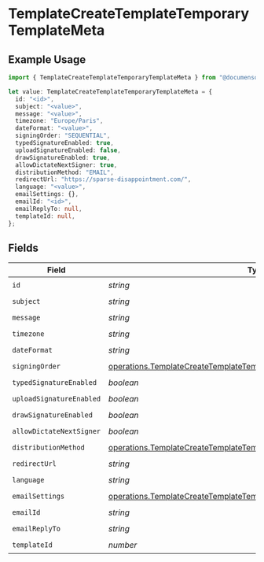 # TemplateCreateTemplateTemporaryTemplateMeta

## Example Usage

```typescript
import { TemplateCreateTemplateTemporaryTemplateMeta } from "@documenso/sdk-typescript/models/operations";

let value: TemplateCreateTemplateTemporaryTemplateMeta = {
  id: "<id>",
  subject: "<value>",
  message: "<value>",
  timezone: "Europe/Paris",
  dateFormat: "<value>",
  signingOrder: "SEQUENTIAL",
  typedSignatureEnabled: true,
  uploadSignatureEnabled: false,
  drawSignatureEnabled: true,
  allowDictateNextSigner: true,
  distributionMethod: "EMAIL",
  redirectUrl: "https://sparse-disappointment.com/",
  language: "<value>",
  emailSettings: {},
  emailId: "<id>",
  emailReplyTo: null,
  templateId: null,
};
```

## Fields

| Field                                                                                                                                                                | Type                                                                                                                                                                 | Required                                                                                                                                                             | Description                                                                                                                                                          |
| -------------------------------------------------------------------------------------------------------------------------------------------------------------------- | -------------------------------------------------------------------------------------------------------------------------------------------------------------------- | -------------------------------------------------------------------------------------------------------------------------------------------------------------------- | -------------------------------------------------------------------------------------------------------------------------------------------------------------------- |
| `id`                                                                                                                                                                 | *string*                                                                                                                                                             | :heavy_check_mark:                                                                                                                                                   | N/A                                                                                                                                                                  |
| `subject`                                                                                                                                                            | *string*                                                                                                                                                             | :heavy_check_mark:                                                                                                                                                   | N/A                                                                                                                                                                  |
| `message`                                                                                                                                                            | *string*                                                                                                                                                             | :heavy_check_mark:                                                                                                                                                   | N/A                                                                                                                                                                  |
| `timezone`                                                                                                                                                           | *string*                                                                                                                                                             | :heavy_check_mark:                                                                                                                                                   | N/A                                                                                                                                                                  |
| `dateFormat`                                                                                                                                                         | *string*                                                                                                                                                             | :heavy_check_mark:                                                                                                                                                   | N/A                                                                                                                                                                  |
| `signingOrder`                                                                                                                                                       | [operations.TemplateCreateTemplateTemporaryTemplateMetaSigningOrder](../../models/operations/templatecreatetemplatetemporarytemplatemetasigningorder.md)             | :heavy_check_mark:                                                                                                                                                   | N/A                                                                                                                                                                  |
| `typedSignatureEnabled`                                                                                                                                              | *boolean*                                                                                                                                                            | :heavy_check_mark:                                                                                                                                                   | N/A                                                                                                                                                                  |
| `uploadSignatureEnabled`                                                                                                                                             | *boolean*                                                                                                                                                            | :heavy_check_mark:                                                                                                                                                   | N/A                                                                                                                                                                  |
| `drawSignatureEnabled`                                                                                                                                               | *boolean*                                                                                                                                                            | :heavy_check_mark:                                                                                                                                                   | N/A                                                                                                                                                                  |
| `allowDictateNextSigner`                                                                                                                                             | *boolean*                                                                                                                                                            | :heavy_check_mark:                                                                                                                                                   | N/A                                                                                                                                                                  |
| `distributionMethod`                                                                                                                                                 | [operations.TemplateCreateTemplateTemporaryTemplateMetaDistributionMethod](../../models/operations/templatecreatetemplatetemporarytemplatemetadistributionmethod.md) | :heavy_check_mark:                                                                                                                                                   | N/A                                                                                                                                                                  |
| `redirectUrl`                                                                                                                                                        | *string*                                                                                                                                                             | :heavy_check_mark:                                                                                                                                                   | N/A                                                                                                                                                                  |
| `language`                                                                                                                                                           | *string*                                                                                                                                                             | :heavy_check_mark:                                                                                                                                                   | N/A                                                                                                                                                                  |
| `emailSettings`                                                                                                                                                      | [operations.TemplateCreateTemplateTemporaryTemplateMetaEmailSettings](../../models/operations/templatecreatetemplatetemporarytemplatemetaemailsettings.md)           | :heavy_check_mark:                                                                                                                                                   | N/A                                                                                                                                                                  |
| `emailId`                                                                                                                                                            | *string*                                                                                                                                                             | :heavy_check_mark:                                                                                                                                                   | N/A                                                                                                                                                                  |
| `emailReplyTo`                                                                                                                                                       | *string*                                                                                                                                                             | :heavy_check_mark:                                                                                                                                                   | N/A                                                                                                                                                                  |
| `templateId`                                                                                                                                                         | *number*                                                                                                                                                             | :heavy_check_mark:                                                                                                                                                   | N/A                                                                                                                                                                  |